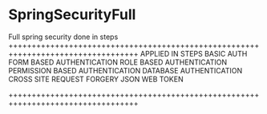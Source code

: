 # SpringSecurityFull
Full spring security done in steps
++++++++++++++++++++++++++++++++++++++++++++++++++++++++++++++++++++++++++++++++++
    APPLIED IN STEPS
BASIC AUTH
FORM BASED AUTHENTICATION
ROLE BASED AUTHENTICATION
PERMISSION BASED AUTHENTICATION
DATABASE AUTHENTICATION
CROSS SITE REQUEST FORGERY
JSON WEB TOKEN

++++++++++++++++++++++++++++++++++++++++++++++++++++++++++++++++++++++++++++++++++
